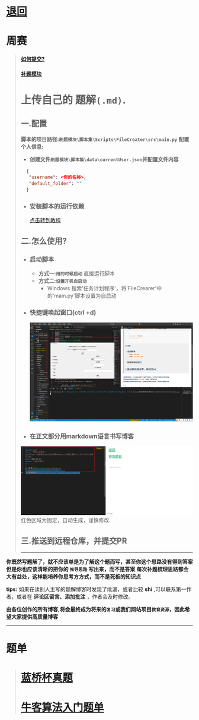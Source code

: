 # [退回](https://aliceauto.github.io/)
# 周赛
> #### [如何提交?](帮助/README.md)
> #### [补题模块](OJ/README.md)
>
> # 上传自己的 **题解`(.md)`**.
> ## **一.配置**
> **脚本的项目路径:`刷题模块\脚本集\Scripts\FileCreater\src\main.py`**
> **配置个人信息:**
> - **创建文件`刷题模块\脚本集\data\currentUser.json`并配置文件内容**
> ```json
>   {
>    "username": <你的名称>,
>    "default_folder": ""
>   }
> ```
> - ### 安装脚本的运行依赖
>     [点击转到教程](脚本集/README.md)
>    
>    
> ## **二.怎么使用?**
> - ### 启动脚本
>   - **方式一:`用的时候启动`**
>       直接运行脚本
>   - **方式二:`设置开机自启动`**
>       - Windows 搜索'任务计划程序'，将'FileCrearer'中的'main.py'脚本设置为自启动
> - ### 快捷键唤起窗口(ctrl +d)
>   ![alt text](image.png)
> - ### 在正文部分用markdown语言书写博客
> ![alt text](image-1.png)
> 红色区域为固定，自动生成，谨慎修改.
> ## **三.推送到远程仓库，并提交PR**
>  ---






**你既然写题解了，就不应该单是为了解这个题而写，甚至你这个思路没有得到答案**
**但是你也应该清晰的把你的 `推导思路` 写出来，而不是答案**
**每次补题梳理思路都会大有益处，这样能培养你思考方方式，而不是死板的知识点**

**tips:**
如果在读别人主写的题解博客时发现了纰漏，或者比较 __shi__ ,可以联系第一作者，或者在 __评论区留言、添加批注__ ，作者会及时修改。


**由各位创作的所有博客,将会最终成为将来的`复习`或我们网站项目`教育资源`，因此希望大家提供高质量博客**

---
# 题单
> # [蓝桥杯真题](蓝桥杯备赛/READMD.md)
> # [牛客算法入门题单](https://ac.nowcoder.com/discuss/817596)

